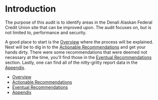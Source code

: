 Introduction
=======

The purpose of this audit is to identify areas in the Denali Alaskan Federal Credit Union site that can be improved upon. The audit focuses on, but is not limited to, performance and security.

A good place to start is the [Overview](overview.md) where the process will be explained. Next will be to dig in to the [Actionable Recommendations](actionable_recommendations.md) and get your hands dirty. There were some recommendations that were deemed not necessary at the time, you'll find those in the [Eventual Recommendations](down_the_road_recommendations.md) section. Lastly, one can find all of the nitty-gritty report data in the [Appendix](appendix.md).

* [Overview](overview.md)
* [Actionable Recommendations](actionable_recommendations.md)
* [Eventual Recommendations](down_the_road_recommendations.md)
* [Appendix](appendix.md)